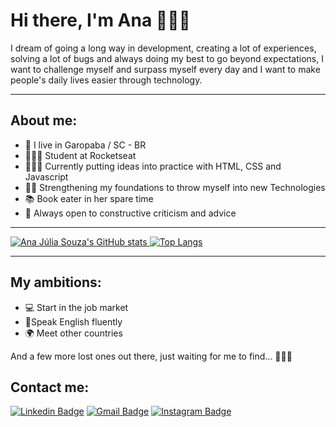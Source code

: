 # Hi there, I'm Ana 🙋🏻‍♀️

I dream of going a long way in development, creating a lot of experiences, solving a lot of bugs and always doing my best to go beyond expectations, I want to challenge myself and surpass myself every day and I want to make people's daily lives easier through technology.

-----------------

## About me:

* 🌊 I live in Garopaba / SC - BR
* 👩🏻‍🚀 Student at Rocketseat
* 👩🏻‍💻 Currently putting ideas into practice with HTML, CSS and Javascript
* ✍🏻 Strengthening my foundations to throw myself into new Technologies
* 📚 Book eater in her spare time
* 🤝 Always open to constructive criticism and advice

-----------------

[![Ana Júlia Souza's GitHub stats](https://github-readme-stats.vercel.app/api?username=AJuliaSouza&show_icons=true&theme=monokai)
![Top Langs](https://github-readme-stats.vercel.app/api/top-langs/?username=AJuliaSouza&layout=compact&theme=monokai)](https://github.com/AJuliaSouza)

-----------------

## My ambitions:

- 💻 Start in the job market
- 👄Speak English fluently
- 🌍 Meet other countries

And a few more lost ones out there, just waiting for me to find...   🏃🏻‍♀️

## Contact me:

[![Linkedin Badge](https://img.shields.io/badge/LinkedIn-0077B5?style=for-the-badge&logo=linkedin&logoColor=white)](www.linkedin.com/in/anajuliasouza)
[![Gmail Badge](https://img.shields.io/badge/Gmail-D14836?style=for-the-badge&logo=gmail&logoColor=white)](mailto:anajuliaavsouzaa@gmail.com)
[![Instagram Badge](https://img.shields.io/badge/Instagram-E4405F?style=for-the-badge&logo=instagram&logoColor=white)](https://www.instagram.com/anajuliav.souza/)
